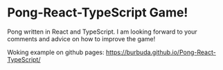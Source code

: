 # Pong-React-TypeScript Game!
Pong written in React and TypeScript. I am looking forward to your comments and advice on how to improve the game!

Woking example on github pages: https://burbuda.github.io/Pong-React-TypeScript/